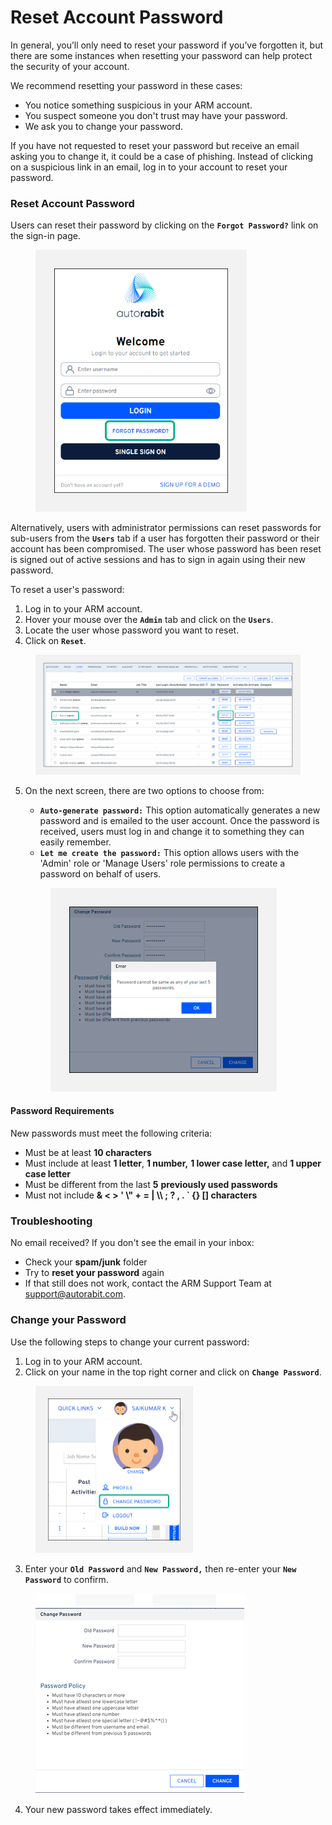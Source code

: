 # Reset Account Password

In general, you’ll only need to reset your password if you’ve forgotten it, but there are some instances when resetting your password can help protect the security of your account.

We recommend resetting your password in these cases:

* You notice something suspicious in your ARM account.
* You suspect someone you don't trust may have your password.
* We ask you to change your password.

If you have not requested to reset your password but receive an email asking you to change it, it could be a case of phishing. Instead of clicking on a suspicious link in an email, log in to your account to reset your password.

### Reset Account Password <a href="#reset-account-password" id="reset-account-password"></a>

Users can reset their password by clicking on the **`Forgot Password?`** link on the sign-in page.

<figure><img src="../../../../.gitbook/assets/image (47) (1) (1) (1) (1) (1) (1) (1) (1) (1) (1) (1).png" alt="" width="338"><figcaption></figcaption></figure>

Alternatively, users with administrator permissions can reset passwords for sub-users from the **`Users`** tab if a user has forgotten their password or their account has been compromised. The user whose password has been reset is signed out of active sessions and has to sign in again using their new password.

To reset a user's password:

1. Log in to your ARM account.
2. Hover your mouse over the **`Admin`** tab and click on the **`Users`**.
3. Locate the user whose password you want to reset.
4. Click on **`Reset`**.

<figure><img src="../../../../.gitbook/assets/image (1) (1) (1) (1) (1) (1) (1) (1) (1) (1) (1) (1) (1) (1) (1) (1) (1) (1) (1) (1) (1) (1) (1) (1) (1) (1) (1) (1) (1) (1) (1) (1) (1) (1) (1) (1) (1) (1) (1) (1) (1) (1) (1) (1) (1) (1) (1).png" alt=""><figcaption></figcaption></figure>

5.  On the next screen, there are two options to choose from:

    * **`Auto-generate password:`** This option automatically generates a new password and is emailed to the user account. Once the password is received, users must log in and change it to something they can easily remember.
    * **`Let me create the password:`** This option allows users with the 'Admin' role or 'Manage Users' role permissions to create a password on behalf of users.

    <figure><img src="../../../../.gitbook/assets/image (2) (1) (1) (1) (1) (1) (1) (1) (1) (1) (1) (1) (1) (1) (1) (1) (1) (1) (1) (1) (1) (1) (1) (1) (1) (1) (1) (1) (1) (1) (1).png" alt="" width="362"><figcaption></figcaption></figure>

#### Password Requirements

New passwords must meet the following criteria:

* Must be at least **10 characters**
* Must include at least **1 letter**, **1 number,** **1 lower case letter,** and **1 upper case letter**
* Must be different from the last **5** **previously used passwords**
* Must not include **& < > ' \\" + = | \\\ ; ? , . \` {} \[] characters**

### Troubleshooting <a href="#troubleshooting" id="troubleshooting"></a>

No email received? If you don't see the email in your inbox:&#x20;

* Check your **spam/junk** folder
* Try to **reset your password** again
* If that still does not work, contact the ARM Support Team at [support@autorabit.com](mailto:support@autorabit.com).

### Change your Password <a href="#change-your-password" id="change-your-password"></a>

Use the following steps to change your current password:&#x20;

1. Log in to your ARM account.
2. Click on your name in the top right corner and click on **`Change Password`**.

<figure><img src="../../../../.gitbook/assets/image (3) (1) (1) (1) (1) (1) (1) (1) (1) (1) (1) (1) (1) (1) (1) (1) (1) (1) (1) (1) (1) (1) (1) (1) (1) (1) (1) (1).png" alt="" width="252"><figcaption></figcaption></figure>

3. Enter your **`Old Password`** and **`New Password,`** then re-enter your **`New Password`** to confirm.

<figure><img src="../../../../.gitbook/assets/image (4) (1) (1) (1) (1) (1) (1) (1) (1) (1) (1) (1) (1) (1) (1) (1) (1) (1) (1) (1) (1) (1) (1) (1).png" alt=""><figcaption></figcaption></figure>

4. Your new password takes effect immediately.

